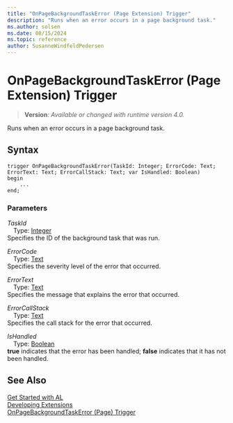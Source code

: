 ```yaml
---
title: "OnPageBackgroundTaskError (Page Extension) Trigger"
description: "Runs when an error occurs in a page background task."
ms.author: solsen
ms.date: 08/15/2024
ms.topic: reference
author: SusanneWindfeldPedersen
---
```

[//]: # (START>DO_NOT_EDIT)
[//]: # (IMPORTANT:Do not edit any of the content between here and the END>DO_NOT_EDIT.)
[//]: # (Any modifications should be made in the .xml files in the ModernDev repo.)

# OnPageBackgroundTaskError (Page Extension) Trigger
> **Version**: _Available or changed with runtime version 4.0._

Runs when an error occurs in a page background task.


## Syntax
```AL
trigger OnPageBackgroundTaskError(TaskId: Integer; ErrorCode: Text; ErrorText: Text; ErrorCallStack: Text; var IsHandled: Boolean)
begin
    ...
end;
```

### Parameters

*TaskId*  
&emsp;Type: [Integer](../../methods-auto/integer/integer-data-type.md)  
Specifies the ID of the background task that was run.  

*ErrorCode*  
&emsp;Type: [Text](../../methods-auto/text/text-data-type.md)  
Specifies the severity level of the error that occurred.  

*ErrorText*  
&emsp;Type: [Text](../../methods-auto/text/text-data-type.md)  
Specifies the message that explains the error that occurred.  

*ErrorCallStack*  
&emsp;Type: [Text](../../methods-auto/text/text-data-type.md)  
Specifies the call stack for the error that occurred.  

*IsHandled*  
&emsp;Type: [Boolean](../../methods-auto/boolean/boolean-data-type.md)  
**true** indicates that the error has been handled; **false** indicates that it has not been handled.  



[//]: # (IMPORTANT: END>DO_NOT_EDIT)
## See Also  
[Get Started with AL](../../devenv-get-started.md)  
[Developing Extensions](../../devenv-dev-overview.md)  
[OnPageBackgroundTaskError (Page) Trigger](../page/devenv-onpagebackgroundtaskerror-page-trigger.md)

